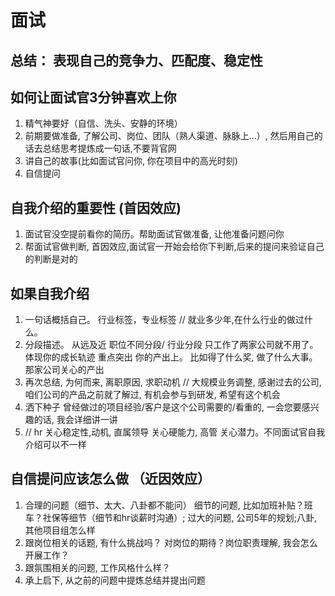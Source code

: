 # 面试

## 总结： 表现自己的竞争力、匹配度、稳定性

## 如何让面试官3分钟喜欢上你
1. 精气神要好（自信、洗头、安静的环境）
2. 前期要做准备, 了解公司、岗位、团队（熟人渠道、脉脉上...）, 然后用自己的话去总结思考提炼成一句话,不要背官网
3. 讲自己的故事(比如面试官问你, 你在项目中的高光时刻)
4. 自信提问


## 自我介绍的重要性 (首因效应)
1. 面试官没空提前看你的简历。帮助面试官做准备, 让他准备问题问你
2. 帮面试官做判断, 首因效应,面试官一开始会给你下判断,后来的提问来验证自己的判断是对的


## 如果自我介绍
1. 一句话概括自己。 行业标签，专业标签  // 就业多少年,在什么行业的做过什么。 
2. 分段描述。 从远及近    职位不同分段/ 行业分段   只工作了两家公司就不用了。 体现你的成长轨迹
   重点突出 你的产出上。 比如得了什么奖, 做了什么大事。 那家公司关心的产出
3. 再次总结, 为何而来, 离职原因, 求职动机   // 大规模业务调整, 感谢过去的公司, 咱们公司的产品之前就了解过, 有机会参与到研发, 希望有这个机会
4. 洒下种子   曾经做过的项目经验/客户是这个公司需要的/看重的, 一会您要感兴趣的话, 我会详细讲一讲
5. 	// hr 关心稳定性,动机,  直属领导 关心硬能力, 高管 关心潜力。不同面试官自我介绍可以不一样


## 自信提问应该怎么做  （近因效应）
1. 合理的问题（细节、太大、八卦都不能问）
   细节的问题, 比如加班补贴？班车？社保等细节（细节和hr谈薪时沟通）; 过大的问题, 公司5年的规划;八卦, 其他项目组怎么样
2. 跟岗位相关的话题, 有什么挑战吗？ 对岗位的期待？岗位职责理解, 我会怎么开展工作？
3. 跟氛围相关的问题, 工作风格什么样？
4. 承上启下, 从之前的问题中提炼总结并提出问题